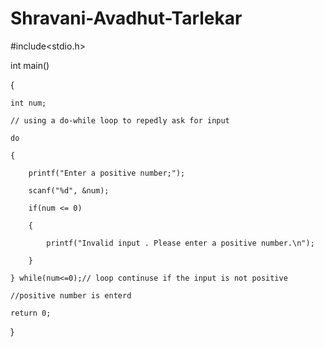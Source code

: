 # Shravani-Avadhut-Tarlekar
#include<stdio.h>

int main()

{

	int num;

	// using a do-while loop to repedly ask for input

	do

	{

		printf("Enter a positive number;");

		scanf("%d", &num);

		if(num <= 0)

		{

			printf("Invalid input . Please enter a positive number.\n");

		}

	} while(num<=0);// loop continuse if the input is not positive

	//positive number is enterd

	return 0;

}
